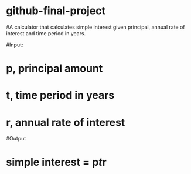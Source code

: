 # github-final-project
#A calculator that calculates simple interest given principal, annual rate of interest and time period in years.

#Input:
#   p, principal amount
#   t, time period in years
#   r, annual rate of interest
#Output
#   simple interest = p*t*r

